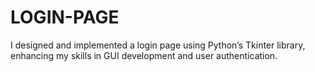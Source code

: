 # LOGIN-PAGE
I designed and implemented a login page using Python’s Tkinter library, enhancing my skills in GUI development and user authentication.
